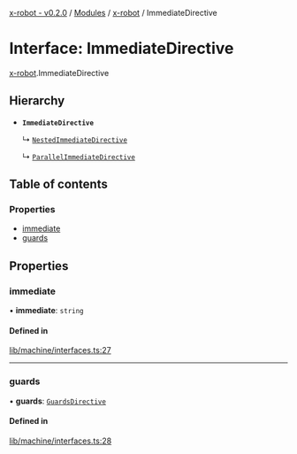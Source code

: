[x-robot - v0.2.0](../README.md) / [Modules](../modules.md) / [x-robot](../modules/x_robot.md) / ImmediateDirective

# Interface: ImmediateDirective

[x-robot](../modules/x_robot.md).ImmediateDirective

## Hierarchy

- **`ImmediateDirective`**

  ↳ [`NestedImmediateDirective`](x_robot.NestedImmediateDirective.md)

  ↳ [`ParallelImmediateDirective`](x_robot.ParallelImmediateDirective.md)

## Table of contents

### Properties

- [immediate](x_robot.ImmediateDirective.md#immediate)
- [guards](x_robot.ImmediateDirective.md#guards)

## Properties

### immediate

• **immediate**: `string`

#### Defined in

[lib/machine/interfaces.ts:27](https://github.com/Masquerade-Circus/x-robot/blob/0346b56/lib/machine/interfaces.ts#L27)

___

### guards

• **guards**: [`GuardsDirective`](x_robot.GuardsDirective.md)

#### Defined in

[lib/machine/interfaces.ts:28](https://github.com/Masquerade-Circus/x-robot/blob/0346b56/lib/machine/interfaces.ts#L28)
